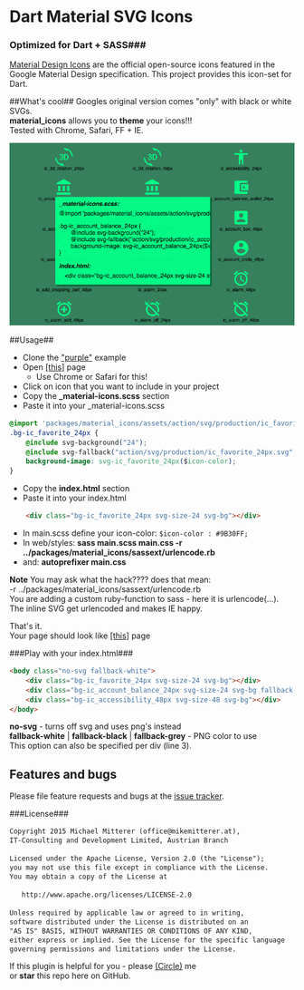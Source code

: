# Dart Material SVG Icons
### Optimized for Dart + SASS###

[Material Design Icons][materialicons] are the official open-source icons featured in the Google Material Design specification.
This project provides this icon-set for Dart.
 
##What's cool##
Googles original version comes "only" with black or white SVGs.  
**material_icons** allows you to **theme** your icons!!!  
Tested with Chrome, Safari, FF + IE.

![Screenshot][screenshot]

##Usage##
* Clone the ["purple"][purple] example
* Open <a href="https://rawgit.com/MikeMitterer/dart-material-icons/master/lib/sass/index.html" target="_blank">[this]</a> page
  - Use Chrome or Safari for this!
* Click on icon that you want to include in your project
* Copy the **_material-icons.scss** section
* Paste it into your _material-icons.scss
```css
@import 'packages/material_icons/assets/action/svg/production/ic_favorite_24px';
.bg-ic_favorite_24px {
    @include svg-background("24");
    @include svg-fallback("action/svg/production/ic_favorite_24px.svg","action/2x_web/ic_favorite_black_24dp.png","action/2x_web/ic_favorite_white_24dp.png","action/2x_web/ic_favorite_grey600_24dp.png");
    background-image: svg-ic_favorite_24px($icon-color);
}
```
* Copy the **index.html** section
* Paste it into your index.html
```html
    <div class="bg-ic_favorite_24px svg-size-24 svg-bg"></div>
```
* In main.scss define your icon-color: `$icon-color : #9B30FF;`
* In web/styles: **sass main.scss main.css -r ../packages/material_icons/sassext/urlencode.rb**
* and: **autoprefixer main.css**

**Note**
You may ask what the hack???? does that mean:  
-r ../packages/material_icons/sassext/urlencode.rb  
You are adding a custom ruby-function to sass - here it is urlencode(...).  
The inline SVG get urlencoded and makes IE happy.  

That's it.    
Your page should look like <a href="https://rawgit.com/MikeMitterer/dart-material-icons/master/example/purple/web/index.html" target="_blank">[this]</a> page   

###Play with your index.html###

```html
<body class="no-svg fallback-white">
    <div class="bg-ic_favorite_24px svg-size-24 svg-bg"></div>
    <div class="bg-ic_account_balance_24px svg-size-24 svg-bg fallback-grey"></div>
    <div class="bg-ic_accessibility_48px svg-size-48 svg-bg"></div>
</body>
```
**no-svg** - turns off svg and uses png's instead  
**fallback-white** | **fallback-black** | **fallback-grey** - PNG color to use  
This option can also be specified per div (line 3).    

## Features and bugs

Please file feature requests and bugs at the [issue tracker][tracker].

###License###

    Copyright 2015 Michael Mitterer (office@mikemitterer.at),
    IT-Consulting and Development Limited, Austrian Branch

    Licensed under the Apache License, Version 2.0 (the "License");
    you may not use this file except in compliance with the License.
    You may obtain a copy of the License at

       http://www.apache.org/licenses/LICENSE-2.0

    Unless required by applicable law or agreed to in writing,
    software distributed under the License is distributed on an
    "AS IS" BASIS, WITHOUT WARRANTIES OR CONDITIONS OF ANY KIND,
    either express or implied. See the License for the specific language
    governing permissions and limitations under the License.
    
If this plugin is helpful for you - please [(Circle)](http://gplus.mikemitterer.at/) me  
or **star** this repo here on GitHub.
      
[tracker]: https://github.com/MikeMitterer/dart-material-icons/issues
[live]: https://rawgit.com/MikeMitterer/dart-material-icons/master/lib/sass/index.html
[materialicons]: https://github.com/google/material-design-icons
[purple]: https://github.com/MikeMitterer/dart-material-icons/tree/master/example/purple
[screenshot]: https://github.com/MikeMitterer/dart-material-icons/raw/master/lib/sass/screenshot.png?raw=true
